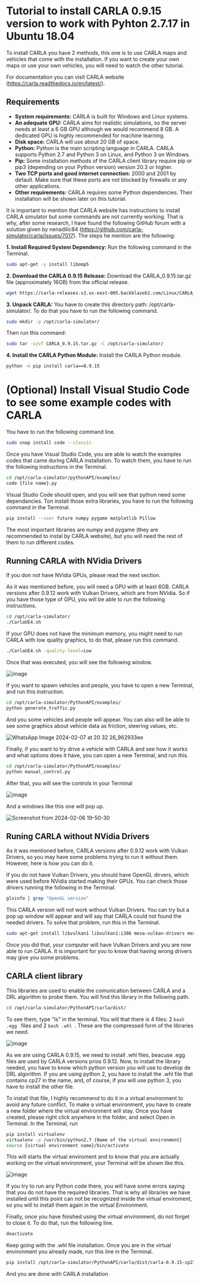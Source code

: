 # Tutorial to install CARLA 0.9.15 version to work with Pyhton 2.7.17 in Ubuntu 18.04

To install CARLA you have 2 methods, this one is to use CARLA maps and vehicles that come with the installation. If you want to create your own maps or use your own vehicles, you will need to watch the other tutorial.

For documentation you can visit CARLA website (https://carla.readthedocs.io/en/latest/). 

## Requirements
- **System requirements:** CARLA is built for Windows and Linux systems.
- **An adequate GPU:** CARLA aims for realistic simulations, so the server needs at least a 6 GB GPU although we would recommend 8 GB. A dedicated GPU is highly recommended for machine learning.
- **Disk space:** CARLA will use about 20 GB of space.
- **Python:** Python is the main scripting language in CARLA. CARLA supports Python 2.7 and Python 3 on Linux, and Python 3 on Windows.
- **Pip:** Some installation methods of the CARLA client library require pip or pip3 (depending on your Python version) version 20.3 or higher.
- **Two TCP ports and good internet connection:** 2000 and 2001 by default. Make sure that these ports are not blocked by firewalls or any other applications.
- **Other requirements:** CARLA requires some Python dependencies. Their installation will be shown later on this tutorial.

It is important to mention that CARLA website has instructions to install CARLA simulator but some commands are not currently working. That is why, after some research, I have found the following GitHub forum with a solution given by nenadilic84 (https://github.com/carla-simulator/carla/issues/7017). The steps he mention are the following:

**1. Install Required System Dependency:** Run the following command in the Terminal.
```bash
sudo apt-get -y install libomp5
```
**2. Download the CARLA 0.9.15 Release:** Download the CARLA_0.9.15.tar.gz file (approximately 16GB) from the official release.
```bash
wget https://carla-releases.s3.us-east-005.backblazeb2.com/Linux/CARLA_0.9.15.tar.gz
```
**3. Unpack CARLA:** You have to create this directory path: /opt/carla-simulator/. To do that you have to run the following command.
```bash
sudo mkdir -p /opt/carla-simulator/
```
Then run this command:
```bash
sudo tar -xzvf CARLA_0.9.15.tar.gz -C /opt/carla-simulator/
```
**4. Install the CARLA Python Module:** Install the CARLA Python module.
```bash
python -m pip install carla==0.9.15
```
# (Optional) Install Visual Studio Code to see some example codes with CARLA
You have to run the following command line.
```bash
sudo snap install code --classic
```
Once you have Visual Studio Code, you are able to watch the examples codes that came during CARLA installation. To watch them, you have to run the following instructions in the Terminal.

```bash
cd /opt/carla-simulator/pythonAPI/examples/
code {file name}.py
```

Visual Studio Code should open, and you will see that python need some dependancies. Ton install those extra libraries, you have to run the following command in the Terminal.

```bash
pip install --user future numpy pygame matplotlib Pillow
```
The most important libraries are numpy and pygame (they are recommended to instal by CARLA website), but you will need the rest of them to run different codes. 

## Running CARLA with NVidia Drivers

If you don not have NVidia GPUs, please read the next section. 

As it was mentioned before, you will need a GPU with at least 6GB. CARLA versions after 0.9.12 work with Vulkan Drivers, which are from NVidia. So if you have those type of GPU, you will be able to run the following instructions.

```bash
cd /opt/carla-simulator/
./CarlaUE4.sh
```

If your GPU does not have the minimum memory, you might need to run CARLA with low quality graphics, to do that, please run this command.

```bash
./CarlaUE4.sh -quality-level=Low
```
Once that was executed, you will see the following window.

![image](https://github.com/0123gabriel/Ubuntu_ROS_Tutorial/assets/108648272/5795fb3d-9e61-4d17-804c-cb67dc20efbb)


If you want to spawn vehicles and people, you have to open a new Terminal, and run this instruction.

```bash
cd /opt/carla-simulator/PythonAPI/examples/
python generate_traffic.py
```

And you some vehicles and people will appear. You can also will be able to see some graphics about vehicle data as friction, steering values, etc. 

![WhatsApp Image 2024-02-07 at 20 32 26_962933ee](https://github.com/0123gabriel/Ubuntu_ROS_Tutorial/assets/108648272/9ea0b18e-191d-4e79-a9e2-0a0df7bea269)


Finally, if you want to try drive a vehicle with CARLA and see how it works and what options does it have, you can open a new Terminal, and run this.

```bash
cd /opt/carla-simulator/PythonAPI/examples/
python manual_control.py
```
After that, you will see the controls in your Terminal

![image](https://github.com/0123gabriel/Ubuntu_ROS_Tutorial/assets/108648272/6d776da1-6bbc-4174-af0b-3d7079a45137)

And a windows like this one will pop up. 

![Screenshot from 2024-02-06 19-50-30](https://github.com/0123gabriel/Ubuntu_ROS_Tutorial/assets/108648272/6a6028dc-941b-4e09-a237-f3be64ece37a)

## Runing CARLA without NVidia Drivers

As it was mentioned before, CARLA versions after 0.9.12 work with Vulkan Drivers, so you may have some problems trying to run it without them. However, here is how you can do it. 

If you do not have Vulkan Drivers, you should have OpenGL dirvers, which were used before NVidia started making their GPUs. You can check those drivers running the following in the Terminal. 

```bash
glxinfo | grep "OpenGL version"
```

This CARLA version will not work without Vulkan Drivers. You can try but a pop up window will appear and will say that CARLA could not found the needed drivers. To solve that problem, run this in the Terminal. 

```bash
sudo apt-get install libvulkan1 libvulkan1:i386 mesa-vulkan-drivers mesa-vulkan-drivers:i386
```

Once you did that, your computer will have Vulkan Drivers and you are now able to run CARLA. It is important for you to know that having wrong drivers may give you some problems. 

## CARLA client library

This libraries are used to enable the comunication between CARLA and a DRL algorithm to probe them. You will find this library in the following path.

```bash
cd /opt/carla-simulator/PythonAPI/carla/dist/
```

To see them, type "ls" in the terminal. You will that there is 4 files: 2 ```bash .egg ``` files and 2 ```bash .whl ```. These are the compressed form of the libraries we need.  

![image](https://github.com/0123gabriel/Ubuntu_ROS_Tutorial/assets/108648272/9ae81e8b-9e58-4ae6-8a5e-07b6e4f30bb0)

As we are using CARLA 0.9.15, we need to install .whl files, beacuse .egg files are used by CARLA versions prios 0.9.12. 
Now, to install the library needed, you have to know which python version you will use to develop de DRL algorithm. If you are using python 2, you have to install the .whl file that contains cp27 in the name, and, of course, if you will use python 3, you have to install the other file. 

To install that file, I highly recommend to do it in a virtual environment to avoid any future conflict. To make a virtual environment, you have to create a new folder where the virtual environment will stay. Once you have created, please right click anywhere in the folder, and select Open in Terminal. In the Terminal, run 

```bash
pip install virtualenv
virtualenv -p /usr/bin/python2.7 {Name of the virtual environment}
source {virtual environment name}/bin/activate
```

This will starts the virtual enviroment and to know that you are actually working on the virtual environment, your Terminal will be shown like this.

![image](https://github.com/0123gabriel/Ubuntu_ROS_Tutorial/assets/108648272/81fb3e03-3635-4b1a-a809-a033622525d7)

If you try to run any Python code there, you will have some errors saying that you do not have the required libraries. That is why all libraries we have installed until this point can not be recognized inside the virtual enviroment, so you will to install them again in the virtual Environment. 

Finally, once you have finished using the virtual environment, do not forget to close it. To do that, run the following line. 

```bash
deactivate
```

Keep going with the .whl file installation. Once you are in the virtual environment you already made, run this line in the Terminal.

```bash
pip install /opt/carla-simulator/PythonAPI/carla/dist/carla-0.9.15-cp27-cp27mu-manylinux_2_27_x86_64.whl
```

And you are done with CARLA installation
